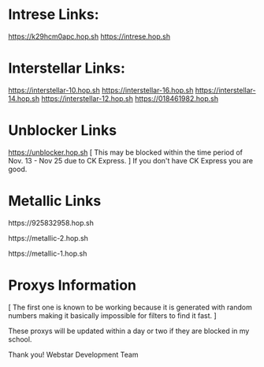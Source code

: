 # Intrese Links:

https://k29hcm0apc.hop.sh
https://intrese.hop.sh

# Interstellar Links:

https://interstellar-10.hop.sh
https://interstellar-16.hop.sh 
https://interstellar-14.hop.sh 
https://interstellar-12.hop.sh 
https://018461982.hop.sh

# Unblocker Links

https://unblocker.hop.sh [ This may be blocked within the time period of Nov. 13 - Nov 25 due to CK Express. ] If you don't have CK Express you are good.

# Metallic Links

<p>https://925832958.hop.sh</p>
<p>https://metallic-2.hop.sh</p>
<p>https://metallic-1.hop.sh</p>

# Proxys Information

[ The first one is known to be working because it is generated with random numbers making it basically impossible for filters to find it fast. ]

These proxys will be updated within a day or two if they are blocked in my school. 

Thank you! Webstar Development Team




